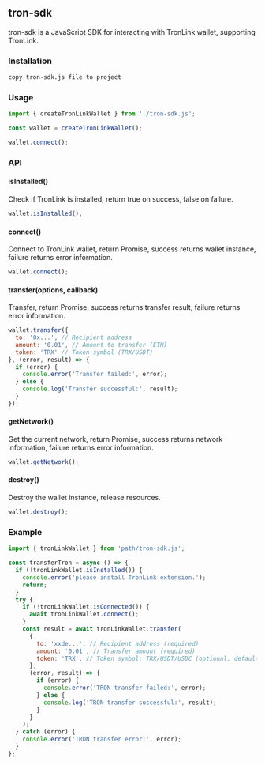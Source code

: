 ## tron-sdk

tron-sdk is a JavaScript SDK for interacting with TronLink wallet, supporting TronLink.

### Installation

```bash
copy tron-sdk.js file to project
```

### Usage

```javascript
import { createTronLinkWallet } from './tron-sdk.js';

const wallet = createTronLinkWallet();

wallet.connect();
```

### API

#### isInstalled()

Check if TronLink is installed, return true on success, false on failure.

```javascript
wallet.isInstalled();
```

#### connect()

Connect to TronLink wallet, return Promise, success returns wallet instance, failure returns error information.

```javascript
wallet.connect();
```

#### transfer(options, callback)

Transfer, return Promise, success returns transfer result, failure returns error information.

```javascript
wallet.transfer({
  to: '0x...', // Recipient address
  amount: '0.01', // Amount to transfer (ETH)
  token: 'TRX' // Token symbol (TRX/USDT)
}, (error, result) => {
  if (error) {
    console.error('Transfer failed:', error);
  } else {
    console.log('Transfer successful:', result);
  }
});
```

#### getNetwork()

Get the current network, return Promise, success returns network information, failure returns error information.

```javascript
wallet.getNetwork();
```

#### destroy()

Destroy the wallet instance, release resources.

```javascript
wallet.destroy();
```

### Example

```javascript
import { tronLinkWallet } from 'path/tron-sdk.js';

const transferTron = async () => {
  if (!tronLinkWallet.isInstalled()) {
    console.error('please install TronLink extension.');
    return;
  }
  try {
    if (!tronLinkWallet.isConnected()) {
      await tronLinkWallet.connect();
    }
    const result = await tronLinkWallet.transfer(
      {
        to: 'xxde...', // Recipient address (required)
        amount: '0.01', // Transfer amount (required)
        token: 'TRX', // Token symbol: TRX/USDT/USDC (optional, defaults to TRX)
      },
      (error, result) => {
        if (error) {
          console.error('TRON transfer failed:', error);
        } else {
          console.log('TRON transfer successful:', result);
        }
      }
    );
  } catch (error) {
    console.error('TRON transfer error:', error);
  }
};
```

